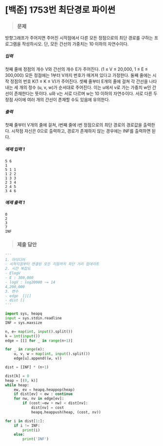 # [백준] 1753번 최단경로 파이썬

> ### 문제

방향그래프가 주어지면 주어진 시작점에서 다른 모든 정점으로의 최단 경로를 구하는 프로그램을 작성하시오. 단, 모든 간선의 가중치는 10 이하의 자연수이다.

##### 입력

첫째 줄에 정점의 개수 V와 간선의 개수 E가 주어진다. (1 ≤ V ≤ 20,000, 1 ≤ E ≤ 300,000) 모든 정점에는 1부터 V까지 번호가 매겨져 있다고 가정한다. 둘째 줄에는 시작 정점의 번호 K(1 ≤ K ≤ V)가 주어진다. 셋째 줄부터 E개의 줄에 걸쳐 각 간선을 나타내는 세 개의 정수 (u, v, w)가 순서대로 주어진다. 이는 u에서 v로 가는 가중치 w인 간선이 존재한다는 뜻이다. u와 v는 서로 다르며 w는 10 이하의 자연수이다. 서로 다른 두 정점 사이에 여러 개의 간선이 존재할 수도 있음에 유의한다.

##### 출력

첫째 줄부터 V개의 줄에 걸쳐, i번째 줄에 i번 정점으로의 최단 경로의 경로값을 출력한다. 시작점 자신은 0으로 출력하고, 경로가 존재하지 않는 경우에는 INF를 출력하면 된다.

##### 예제 입력 1

```
5 6
1
5 1 1
1 2 2
1 3 3
2 3 4
2 4 5
3 4 6
```

##### 예제 출력 1

```
0
2
3
7
INF
```

> ### 제출 답안

```python
'''
1. 아이디어
- 시작지점부터 연결된 모든 지점까지 최단 거리 업데이트
2. 시간 복잡도
- ElogV
- E : 300,000
- logV : log20000 ~= 14
4,200,000
3. 변수
- edge  [][]
- dist []
'''

import sys, heapq
input = sys.stdin.readline
INF = sys.maxsize

n, e= map(int, input().split())
k = int(input())
edge = [[] for _ in range(n+1)]

for _ in range(e):
    u, v, w = map(int, input().split())
    edge[u].append((w, v))

dist = [INF] * (n+1)

dist[k] = 0
heap = [(0, k)]
while heap:
    ew, ev = heapq.heappop(heap)
    if dist[ev] < ew : continue
    for nw, nv in edge[ev]:
        if (cost:=ew + nw) < dist[nv]:
            dist[nv] = cost
            heapq.heappush(heap, (cost, nv))

for i in dist[1:]:
    if i != INF:
        print(i)
    else:
        print('INF')
```

